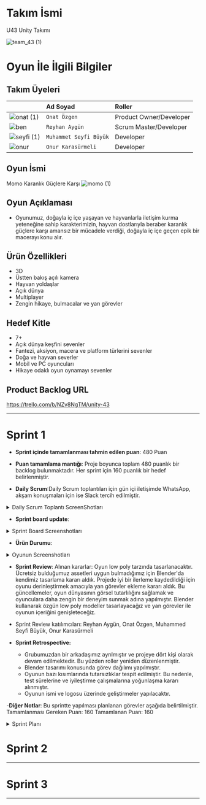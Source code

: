 # **Takım İsmi**

U43 Unity Takımı 

![team_43 (1)](https://github.com/onatzgn/BootcampUnityGrup43/assets/73064280/26c2d6ba-4427-4f58-9a7a-d0d248ef72a2)


# Oyun İle İlgili Bilgiler

## Takım Üyeleri

|  | Ad Soyad   | Roller               |
| :-------- | :------- | :------------------------- |
| ![onat (1)](https://github.com/onatzgn/BootcampUnityGrup43/assets/73064280/14323a5c-1554-403c-8f34-afbec9bf9c9a) | `Onat Özgen` | Product Owner/Developer |
| ![ben](https://github.com/onatzgn/BootcampUnityGrup43/assets/73064280/b1f76621-be28-4d9b-b4f1-4f85fe9b1ac3)| `Reyhan Aygün` | Scrum Master/Developer |
|![seyfi (1)](https://github.com/onatzgn/BootcampUnityGrup43/assets/73064280/57c21d4f-b52c-4c8a-982e-f4139e01e5d5) | `Muhammet Seyfi Büyük` | Developer |
| ![onur](https://github.com/onatzgn/BootcampUnityGrup43/assets/73064280/062bea74-e127-42f5-a08f-01975ec3fec3) | `Onur Karasürmeli` | Developer |


## Oyun İsmi

Momo Karanlık Güçlere Karşı
![momo (1)](https://github.com/onatzgn/BootcampUnityGrup43/assets/73064280/d2379967-fda5-4aea-85a2-0676b3783141)


## Oyun Açıklaması

- Oyunumuz, doğayla iç içe yaşayan ve hayvanlarla iletişim kurma yeteneğine sahip karakterimizin, hayvan dostlarıyla beraber karanlık güçlere karşı amansız bir mücadele verdiği, doğayla iç içe geçen epik bir macerayı konu alır. 

## Ürün Özellikleri

- 3D
- Üstten bakış açılı kamera
- Hayvan yoldaşlar
- Açık dünya
- Multiplayer
- Zengin hikaye, bulmacalar ve yan görevler

## Hedef Kitle

- 7+
- Açık dünya keşfini sevenler
- Fantezi, aksiyon, macera ve platform türlerini sevenler
- Doğa ve hayvan severler
- Mobil ve PC oyuncuları
- Hikaye odaklı oyun oynamayı sevenler

## Product Backlog URL

https://trello.com/b/NZv8NgTM/unity-43

---

# Sprint 1


- **Sprint içinde tamamlanması tahmin edilen puan**: 480 Puan 

- **Puan tamamlama mantığı**: Proje boyunca toplam 480 puanlık bir backlog bulunmaktadır. Her sprint için 160 puanlık bir hedef belirlenmiştir.

- **Daily Scrum**:Daily Scrum toplantıları için gün içi iletişimde WhatsApp, akşam konuşmaları için ise Slack tercih edilmiştir.
 <details>
<summary>Daily Scrum Toplantı ScreenShotları</summary>
   
   | ![wp2 (1)](https://github.com/onatzgn/BootcampUnityGrup43/assets/73064280/df77cc3f-886e-47fb-9d88-f7a56665a396)|![wp1 (2)](https://github.com/onatzgn/BootcampUnityGrup43/assets/73064280/d8bb59da-6fe2-454c-99a3-f6f4961f08fb)| ![wp3 (1)](https://github.com/onatzgn/BootcampUnityGrup43/assets/73064280/02037980-2469-416b-abb3-ea446cb5010f)  |
 </details>

- **Sprint board update**: 
 <details>
  
 <summary>Sprint Board Screenshotları</summary>

![trello1](https://github.com/onatzgn/BootcampUnityGrup43/assets/73064280/a224569e-5ca0-4962-b8e8-01e14c81502e)
![trello 2](https://github.com/onatzgn/BootcampUnityGrup43/assets/73064280/5daf4c67-d90b-4d43-9f55-7be931ec8dae)

 </details>
 
- **Ürün Durumu**: 
 <details>
 <summary>Oyunun Screenshotları</summary>


![açık_dünya_örnek_sahnesi](https://github.com/onatzgn/BootcampUnityGrup43/assets/73064280/88e41c09-85a2-4da0-89ca-bc9d367930e5)
![karakter](https://github.com/onatzgn/BootcampUnityGrup43/assets/73064280/3e1ad81c-e403-4693-8b10-b8eaec5be58a)  
![blender](https://github.com/onatzgn/BootcampUnityGrup43/assets/73064280/be2e4108-7e2c-463f-b629-2cf590e32b15)


 </details>

- **Sprint Review**: Alınan kararlar: Oyun low poly tarzında tasarlanacaktır. Ücretsiz bulduğumuz assetleri uygun bulmadığımız için Blender'da kendimiz tasarlama kararı aldık. Projede iyi bir ilerleme kaydedildiği için oyunu derinleştirmek amacıyla yan görevler ekleme kararı aldık. Bu güncellemeler, oyun dünyasının görsel tutarlılığını sağlamak ve oyunculara daha zengin bir deneyim sunmak adına yapılmıştır. Blender kullanarak özgün low poly modeller tasarlayacağız ve yan görevler ile oyunun içeriğini genişleteceğiz.
- Sprint Review katılımcıları: Reyhan Aygün, Onat Özgen, Muhammed Seyfi Büyük, Onur Karasürmeli


- **Sprint Retrospective:**
  - Grubumuzdan bir arkadaşımız ayrılmıştır ve projeye dört kişi olarak devam edilmektedir. Bu yüzden roller yeniden düzenlenmiştir.
  - Blender tasarımı konusunda görev dağılımı yapılmıştır.
  - Oyunun bazı kısımlarında tutarsızlıklar tespit edilmiştir. Bu nedenle, test sürelerine ve iyileştirme çalışmalarına yoğunlaşma kararı alınmıştır.
  - Oyunun ismi ve logosu üzerinde geliştirmeler yapılacaktır.

-**Diğer Notlar**:
Bu sprintte yapılması planlanan görevler aşağıda belirtilmiştir. 
Tamamlanması Gereken Puan: 160
Tamamlanan Puan: 160
 <details>
 <summary>Sprint Planı</summary>

![sprint 1](https://github.com/user-attachments/assets/f3257927-fa70-4dc0-9ac3-030f06a8d66d)


 </details>


# Sprint 2


---

# Sprint 3

---

  
